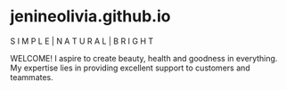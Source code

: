 # jenineolivia.github.io
S  I  M  P  L  E  |  N  A  T  U  R  A  L   |  B  R  I  G  H  T


WELCOME!
I aspire to create beauty, health and goodness in everything. My expertise lies in providing
excellent support to customers and teammates.
